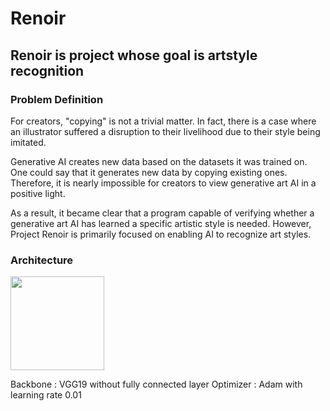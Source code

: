 # Renoir
## Renoir is project whose goal is artstyle recognition

### Problem Definition

 For creators, "copying" is not a trivial matter. In fact, there is a case where an illustrator suffered a disruption to their livelihood due to their style being imitated.
 
 Generative AI creates new data based on the datasets it was trained on. One could say that it generates new data by copying existing ones. Therefore, it is nearly impossible for creators to view generative art AI in a positive light.
 
 As a result, it became clear that a program capable of verifying whether a generative art AI has learned a specific artistic style is needed. However, Project Renoir is primarily focused on enabling AI to recognize art styles.


### Architecture

<img src="https://github.com/user-attachments/assets/bc1648f7-8c5d-423f-89bf-9a7f71140063" width="150"/>

Backbone : VGG19 without fully connected layer
Optimizer : Adam with learning rate 0.01


